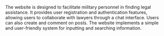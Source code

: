 The website is designed to facilitate military personnel in finding legal assistance. 
It provides user registration and authentication features, allowing users to collaborate 
with lawyers through a chat interface. Users can also create and comment on posts. 
The website implements a simple and user-friendly system for inputting and searching information.
